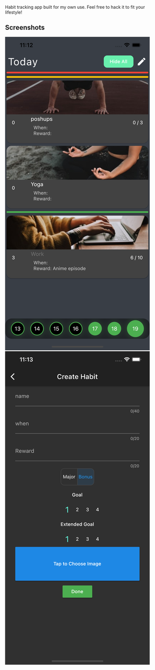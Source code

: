 Habit tracking app built for my own use. Feel free to hack it to fit your lifestyle! 

## Screenshots
![alt text](pic1.png)
![alt text](pic2.png)
